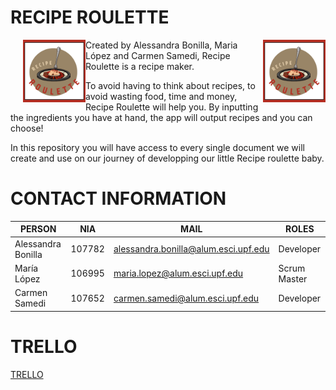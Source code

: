 # RECIPE ROULETTE
<div style="float: left; margin-left: 20px;">
    <img src="https://github.com/carmensat/RECIPE-ROULETTE/blob/main/IMAGE_RESOURCES/WELLWRITTENLOGO.png?raw=true" alt="RECIPE ROULETTE" width="100px" />
</div>

<img align="right" width="100" height="100" src="https://github.com/carmensat/RECIPE-ROULETTE/blob/main/IMAGE_RESOURCES/WELLWRITTENLOGO.png?raw=true" alt="RECIPE ROULETTE" width="100px" />

Created by Alessandra Bonilla, Maria López and Carmen Samedi, Recipe Roulette is a recipe maker. 

To avoid having to think about recipes, to avoid wasting food, time and money, Recipe Roulette will help you. 
By inputting the ingredients you have at hand, the app will output recipes and you can choose! 

In this repository you will have access to every single document we will create and use on our journey of developping our 
little Recipe roulette baby. 


# CONTACT INFORMATION

| PERSON | NIA | MAIL | ROLES |
| ------ | --- | ---- | ----- |
| Alessandra Bonilla| 107782| <alessandra.bonilla@alum.esci.upf.edu> | Developer | 
| María López | 106995 | <maria.lopez@alum.esci.upf.edu> | Scrum Master |
| Carmen Samedi | 107652 | <carmen.samedi@alum.esci.upf.edu> | Developer |

# TRELLO
  [TRELLO](https://trello.com/b/12HNlFAm/recipe-roulette)
  

